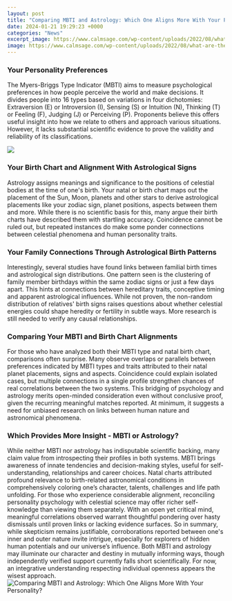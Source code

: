 ```yaml
---
layout: post
title: "Comparing MBTI and Astrology: Which One Aligns More With Your Personality?"
date: 2024-01-21 19:29:23 +0000
categories: "News"
excerpt_image: https://www.calmsage.com/wp-content/uploads/2022/08/what-are-the-myers-briggs-personality-types-1200x1251.jpg
image: https://www.calmsage.com/wp-content/uploads/2022/08/what-are-the-myers-briggs-personality-types-1200x1251.jpg
---
```


### Your Personality Preferences
The Myers-Briggs Type Indicator (MBTI) aims to measure psychological preferences in how people perceive the world and make decisions. It divides people into 16 types based on variations in four dichotomies: Extraversion (E) or Introversion (I), Sensing (S) or Intuition (N), Thinking (T) or Feeling (F), Judging (J) or Perceiving (P). Proponents believe this offers useful insight into how we relate to others and approach various situations. However, it lacks substantial scientific evidence to prove the validity and reliability of its classifications. 

![](https://mind.help/wp-content/uploads/2021/07/Myers-Briggs-Personality-Types-1-952x1024.jpg)
### Your Birth Chart and Alignment With Astrological Signs
Astrology assigns meanings and significance to the positions of celestial bodies at the time of one's birth. Your natal or birth chart maps out the placement of the Sun, Moon, planets and other stars to derive astrological placements like your zodiac sign, planet positions, aspects between them and more. While there is no scientific basis for this, many argue their birth charts have described them with startling accuracy. Coincidence cannot be ruled out, but repeated instances do make some ponder connections between celestial phenomena and human personality traits. 
### Your Family Connections Through Astrological Birth Patterns
Interestingly, several studies have found links between familial birth times and astrological sign distributions. One pattern seen is the clustering of family member birthdays within the same zodiac signs or just a few days apart. This hints at connections between hereditary traits, conceptive timing and apparent astrological influences. While not proven, the non-random distribution of relatives' birth signs raises questions about whether celestial energies could shape heredity or fertility in subtle ways. More research is still needed to verify any causal relationships.
### Comparing Your MBTI and Birth Chart Alignments 
For those who have analyzed both their MBTI type and natal birth chart, comparisons often surprise. Many observe overlaps or parallels between preferences indicated by MBTI types and traits attributed to their natal planet placements, signs and aspects. Coincidence could explain isolated cases, but multiple connections in a single profile strengthen chances of real correlations between the two systems. This bridging of psychology and astrology merits open-minded consideration even without conclusive proof, given the recurring meaningful matches reported. At minimum, it suggests a need for unbiased research on links between human nature and astronomical phenomena.
### Which Provides More Insight - MBTI or Astrology? 
While neither MBTI nor astrology has indisputable scientific backing, many claim value from introspecting their profiles in both systems. MBTI brings awareness of innate tendencies and decision-making styles, useful for self-understanding, relationships and career choices. Natal charts attributed profound relevance to birth-related astronomical conditions in comprehensively coloring one’s character, talents, challenges and life path unfolding. For those who experience considerable alignment, reconciling personality psychology with celestial science may offer richer self-knowledge than viewing them separately. With an open yet critical mind, meaningful correlations observed warrant thoughtful pondering over hasty dismissals until proven links or lacking evidence surfaces.
So in summary, while skepticism remains justifiable, corroborations reported between one's inner and outer nature invite intrigue, especially for explorers of hidden human potentials and our universe’s influence. Both MBTI and astrology may illuminate our character and destiny in mutually informing ways, though independently verified support currently falls short scientifically. For now, an integrative understanding respecting individual openness appears the wisest approach.
![Comparing MBTI and Astrology: Which One Aligns More With Your Personality?](https://www.calmsage.com/wp-content/uploads/2022/08/what-are-the-myers-briggs-personality-types-1200x1251.jpg)